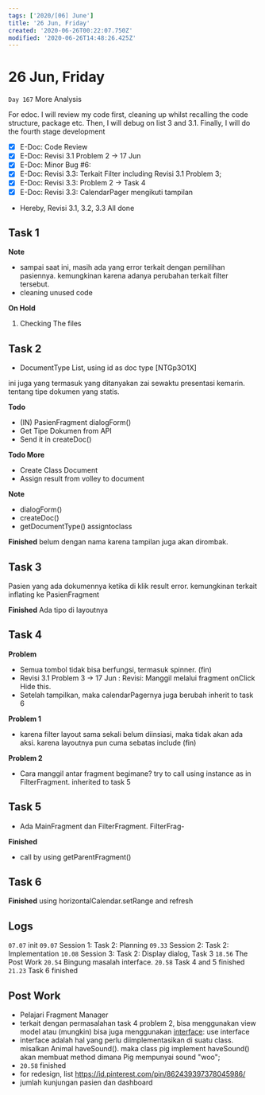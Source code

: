 ```yaml
---
tags: ['2020/[06] June']
title: '26 Jun, Friday'
created: '2020-06-26T00:22:07.750Z'
modified: '2020-06-26T14:48:26.425Z'
---
```


# 26 Jun, Friday

`Day 167` More Analysis

For edoc. I will review my code first, cleaning up whilst recalling the code structure, package etc. Then, I will debug on list 3 and 3.1. Finally, I will do the fourth stage development

- [x] E-Doc: Code Review
- [x] E-Doc: Revisi 3.1 Problem 2 -> 17 Jun
- [x] E-Doc: Minor Bug #6:
- [x] E-Doc: Revisi 3.3: Terkait Filter including Revisi 3.1 Problem 3;
- [x] E-Doc: Revisi 3.3: Problem 2 -> Task 4
- [x] E-Doc: Revisi 3.3: CalendarPager mengikuti tampilan

- Hereby,  Revisi 3.1, 3.2, 3.3 All done

## Task 1
**Note**
- sampai saat ini, masih ada yang error terkait dengan pemilihan pasiennya. kemungkinan karena adanya perubahan terkait filter tersebut. 
- cleaning unused code

**On Hold**
1. Checking The files

## Task 2
- DocumentType List, using id as doc type [NTGp3O1X]

ini juga yang termasuk yang ditanyakan zai sewaktu presentasi kemarin. tentang tipe dokumen yang statis. 

**Todo**
- (IN) PasienFragment dialogForm()
- Get Tipe Dokumen from API
- Send it in createDoc()

**Todo More**
- Create Class Document
- Assign result from volley to document

**Note**
- dialogForm()
- createDoc()
- getDocumentType() assigntoclass

**Finished**
belum dengan nama karena tampilan juga akan dirombak.

## Task 3
Pasien yang ada dokumennya ketika di klik result error. kemungkinan terkait inflating ke PasienFragment

**Finished**
Ada tipo di layoutnya

## Task 4
**Problem**
- Semua tombol tidak bisa berfungsi, termasuk spinner. (fin)
- Revisi 3.1 Problem 3 -> 17 Jun : Revisi: Manggil melalui fragment onClick Hide this.
- Setelah tampilkan, maka calendarPagernya juga berubah inherit to task 6

**Problem 1**
- karena filter layout sama sekali belum diinsiasi, maka tidak akan ada aksi. karena layoutnya pun cuma sebatas include (fin)

**Problem 2**
- Cara manggil antar fragment begimane? try to call using instance as in FilterFragment. inherited to task 5

## Task 5
- Ada MainFragment dan FilterFragment. FilterFrag-

**Finished**
- call by using getParentFragment()

## Task 6
**Finished**
using horizontalCalendar.setRange and refresh

## Logs
`07.07` init
`09.07` Session 1: Task 2: Planning
`09.33` Session 2: Task 2: Implementation
`10.08` Session 3: Task 2: Display dialog, Task 3
`18.56` The Post Work
`20.54` Bingung masalah interface.
`20.58` Task 4 and 5 finished
`21.23` Task 6 finished

## Post Work
- Pelajari Fragment Manager
- terkait dengan permasalahan task 4 problem 2, bisa menggunakan view model atau (mungkin) bisa juga menggunakan [interface](https://developer.android.com/training/basics/fragments/communicating): use interface
- interface adalah hal yang perlu diimplementasikan di suatu class. misalkan Animal haveSound(). maka class pig implement haveSound() akan membuat method dimana Pig mempunyai sound "woo";
- `20.58` finished
- for redesign, list https://id.pinterest.com/pin/862439397378045986/
- jumlah kunjungan pasien dan dashboard
